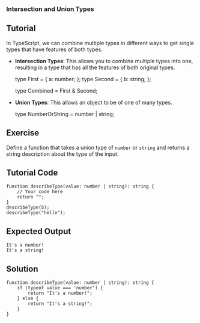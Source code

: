### Intersection and Union Types

Tutorial
-------
In TypeScript, we can combine multiple types in different ways to get single types that have features of both types.

* **Intersection Types**: This allows you to combine multiple types into one, resulting in a type that has all the features of both original types.

    type First = { a: number; };
    type Second = { b: string; };
    
    type Combined = First & Second;

* **Union Types**: This allows an object to be of one of many types.

    type NumberOrString = number | string;

Exercise
-------
Define a function that takes a union type of `number` or `string` and returns a string description about the type of the input.

Tutorial Code
-------
    function describeType(value: number | string): string {
        // Your code here
        return "";
    }
    describeType(5);
    describeType("hello");

Expected Output
-------
    It's a number!
    It's a string!

Solution
-------
    function describeType(value: number | string): string {
        if (typeof value === 'number') {
            return "It's a number!";
        } else {
            return "It's a string!";
        }
    }
